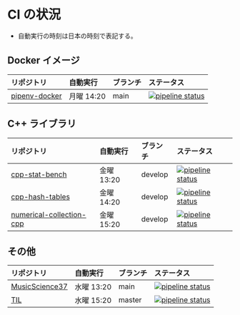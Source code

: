 # CI の状況

- 自動実行の時刻は日本の時刻で表記する。

## Docker イメージ

| リポジトリ                                                       | 自動実行   | ブランチ | ステータス                                                                                                                                                     |
| :--------------------------------------------------------------- | :--------- | :------- | :------------------------------------------------------------------------------------------------------------------------------------------------------------- |
| [pipenv-docker](https://gitlab.com/MusicScience37/pipenv-docker) | 月曜 14:20 | main     | [![pipeline status](https://gitlab.com/MusicScience37/pipenv-docker/badges/main/pipeline.svg)](https://gitlab.com/MusicScience37/pipenv-docker/-/commits/main) |

## C++ ライブラリ

| リポジトリ                                                                             | 自動実行   | ブランチ | ステータス                                                                                                                                                                                 |
| :------------------------------------------------------------------------------------- | :--------- | :------- | :----------------------------------------------------------------------------------------------------------------------------------------------------------------------------------------- |
| [cpp-stat-bench](https://gitlab.com/MusicScience37/cpp-stat-bench)                     | 金曜 13:20 | develop  | [![pipeline status](https://gitlab.com/MusicScience37/cpp-stat-bench/badges/develop/pipeline.svg)](https://gitlab.com/MusicScience37/cpp-stat-bench/-/commits/develop)                     |
| [cpp-hash-tables](https://gitlab.com/MusicScience37/cpp-hash-tables)                   | 金曜 14:20 | develop  | [![pipeline status](https://gitlab.com/MusicScience37/cpp-hash-tables/badges/develop/pipeline.svg)](https://gitlab.com/MusicScience37/cpp-hash-tables/-/commits/develop)                   |
| [numerical-collection-cpp](https://gitlab.com/MusicScience37/numerical-collection-cpp) | 金曜 15:20 | develop  | [![pipeline status](https://gitlab.com/MusicScience37/numerical-collection-cpp/badges/develop/pipeline.svg)](https://gitlab.com/MusicScience37/numerical-collection-cpp/-/commits/develop) |

## その他

| リポジトリ                                                         | 自動実行   | ブランチ | ステータス                                                                                                                                                       |
| :----------------------------------------------------------------- | :--------- | :------- | :--------------------------------------------------------------------------------------------------------------------------------------------------------------- |
| [MusicScience37](https://gitlab.com/MusicScience37/MusicScience37) | 水曜 13:20 | main     | [![pipeline status](https://gitlab.com/MusicScience37/MusicScience37/badges/main/pipeline.svg)](https://gitlab.com/MusicScience37/MusicScience37/-/commits/main) |
| [TIL](https://gitlab.com/MusicScience37/til)                       | 水曜 15:20 | master   | [![pipeline status](https://gitlab.com/MusicScience37/til/badges/master/pipeline.svg)](https://gitlab.com/MusicScience37/til/-/commits/master)                   |
